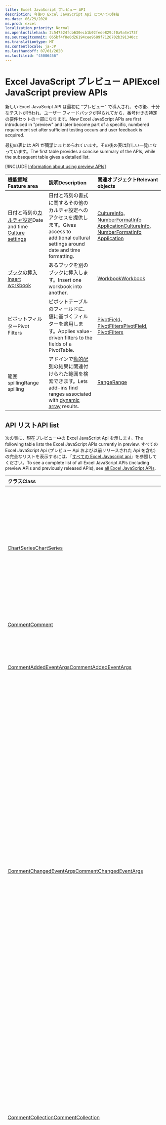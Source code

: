 ```yaml
---
title: Excel JavaScript プレビュー API
description: 今後の Excel JavaScript Api についての詳細
ms.date: 06/29/2020
ms.prod: excel
localization_priority: Normal
ms.openlocfilehash: 2c547524fcb630ecb1b02fede829cf0a9a4e173f
ms.sourcegitcommit: 065bf4f8e0d26194cee9689f7126702b391340cc
ms.translationtype: MT
ms.contentlocale: ja-JP
ms.lasthandoff: 07/01/2020
ms.locfileid: "45006466"
---
```

# <a name="excel-javascript-preview-apis"></a><span data-ttu-id="76c3f-103">Excel JavaScript プレビュー API</span><span class="sxs-lookup"><span data-stu-id="76c3f-103">Excel JavaScript preview APIs</span></span>

<span data-ttu-id="76c3f-104">新しい Excel JavaScript API は最初に "プレビュー" で導入され、その後、十分なテストが行われ、ユーザー フィードバックが得られてから、番号付きの特定の要件セットの一部になります。</span><span class="sxs-lookup"><span data-stu-id="76c3f-104">New Excel JavaScript APIs are first introduced in "preview" and later become part of a specific, numbered requirement set after sufficient testing occurs and user feedback is acquired.</span></span>

<span data-ttu-id="76c3f-105">最初の表には API が簡潔にまとめられています。その後の表は詳しい一覧になっています。</span><span class="sxs-lookup"><span data-stu-id="76c3f-105">The first table provides a concise summary of the APIs, while the subsequent table gives a detailed list.</span></span>

[!INCLUDE [Information about using preview APIs](../../includes/using-preview-apis-host.md)]

| <span data-ttu-id="76c3f-106">機能領域</span><span class="sxs-lookup"><span data-stu-id="76c3f-106">Feature area</span></span> | <span data-ttu-id="76c3f-107">説明</span><span class="sxs-lookup"><span data-stu-id="76c3f-107">Description</span></span> | <span data-ttu-id="76c3f-108">関連オブジェクト</span><span class="sxs-lookup"><span data-stu-id="76c3f-108">Relevant objects</span></span> |
|:--- |:--- |:--- |
| <span data-ttu-id="76c3f-109">日付と時刻の[カルチャ設定](../../excel/excel-add-ins-workbooks.md#access-application-culture-settings)</span><span class="sxs-lookup"><span data-stu-id="76c3f-109">Date and time [Culture settings](../../excel/excel-add-ins-workbooks.md#access-application-culture-settings)</span></span> | <span data-ttu-id="76c3f-110">日付と時刻の書式に関するその他のカルチャ設定へのアクセスを提供します。</span><span class="sxs-lookup"><span data-stu-id="76c3f-110">Gives access to additional cultural settings around date and time formatting.</span></span> | <span data-ttu-id="76c3f-111">[CultureInfo](/javascript/api/excel/excel.cultureinfo)、 [NumberFormatInfo](/javascript/api/excel/excel.numberformatinfo) [Application](/javascript/api/excel/excel.application)</span><span class="sxs-lookup"><span data-stu-id="76c3f-111">[CultureInfo](/javascript/api/excel/excel.cultureinfo), [NumberFormatInfo](/javascript/api/excel/excel.numberformatinfo) [Application](/javascript/api/excel/excel.application)</span></span> |
| [<span data-ttu-id="76c3f-112">ブックの挿入</span><span class="sxs-lookup"><span data-stu-id="76c3f-112">Insert workbook</span></span>](../../excel/excel-add-ins-workbooks.md#insert-a-copy-of-an-existing-workbook-into-the-current-one-preview) | <span data-ttu-id="76c3f-113">あるブックを別のブックに挿入します。</span><span class="sxs-lookup"><span data-stu-id="76c3f-113">Insert one workbook into another.</span></span>  | [<span data-ttu-id="76c3f-114">Workbook</span><span class="sxs-lookup"><span data-stu-id="76c3f-114">Workbook</span></span>](/javascript/api/excel/excel.worksheetcollection) |
| <span data-ttu-id="76c3f-115">ピボットフィルター</span><span class="sxs-lookup"><span data-stu-id="76c3f-115">Pivot Filters</span></span> | <span data-ttu-id="76c3f-116">ピボットテーブルのフィールドに、値に基づくフィルターを適用します。</span><span class="sxs-lookup"><span data-stu-id="76c3f-116">Applies value-driven filters to the fields of a PivotTable.</span></span> | <span data-ttu-id="76c3f-117">[PivotField](/javascript/api/excel/excel.pivotfield#applyfilter-filter-)、 [PivotFilters](/javascript/api/excel/excel.pivotFilters)</span><span class="sxs-lookup"><span data-stu-id="76c3f-117">[PivotField](/javascript/api/excel/excel.pivotfield#applyfilter-filter-), [PivotFilters](/javascript/api/excel/excel.pivotFilters)</span></span> |
|<span data-ttu-id="76c3f-118">範囲 spilling</span><span class="sxs-lookup"><span data-stu-id="76c3f-118">Range spilling</span></span> | <span data-ttu-id="76c3f-119">アドインで[動的配列](https://support.microsoft.com/office/205c6b06-03ba-4151-89a1-87a7eb36e531)の結果に関連付けられた範囲を検索できます。</span><span class="sxs-lookup"><span data-stu-id="76c3f-119">Lets add-ins find ranges associated with [dynamic array](https://support.microsoft.com/office/205c6b06-03ba-4151-89a1-87a7eb36e531) results.</span></span> | [<span data-ttu-id="76c3f-120">Range</span><span class="sxs-lookup"><span data-stu-id="76c3f-120">Range</span></span>](/javascript/api/excel/excel.range) |

## <a name="api-list"></a><span data-ttu-id="76c3f-121">API リスト</span><span class="sxs-lookup"><span data-stu-id="76c3f-121">API list</span></span>

<span data-ttu-id="76c3f-122">次の表に、現在プレビュー中の Excel JavaScript Api を示します。</span><span class="sxs-lookup"><span data-stu-id="76c3f-122">The following table lists the Excel JavaScript APIs currently in preview.</span></span> <span data-ttu-id="76c3f-123">すべての Excel JavaScript Api (プレビュー Api および以前リリースされた Api を含む) の完全なリストを表示するには、「[すべての Excel Javascript api](/javascript/api/excel?view=excel-js-preview)」を参照してください。</span><span class="sxs-lookup"><span data-stu-id="76c3f-123">To see a complete list of all Excel JavaScript APIs (including preview APIs and previously released APIs), see [all Excel JavaScript APIs](/javascript/api/excel?view=excel-js-preview).</span></span>

| <span data-ttu-id="76c3f-124">クラス</span><span class="sxs-lookup"><span data-stu-id="76c3f-124">Class</span></span> | <span data-ttu-id="76c3f-125">フィールド</span><span class="sxs-lookup"><span data-stu-id="76c3f-125">Fields</span></span> | <span data-ttu-id="76c3f-126">説明</span><span class="sxs-lookup"><span data-stu-id="76c3f-126">Description</span></span> |
|:---|:---|:---|
|[<span data-ttu-id="76c3f-127">ChartSeries</span><span class="sxs-lookup"><span data-stu-id="76c3f-127">ChartSeries</span></span>](/javascript/api/excel/excel.chartseries)|[<span data-ttu-id="76c3f-128">getDimensionValues (dimension: Excel. ChartSeriesDimension)</span><span class="sxs-lookup"><span data-stu-id="76c3f-128">getDimensionValues(dimension: Excel.ChartSeriesDimension)</span></span>](/javascript/api/excel/excel.chartseries#getdimensionvalues-dimension-)|<span data-ttu-id="76c3f-129">グラフの系列の1つの次元から値を取得します。</span><span class="sxs-lookup"><span data-stu-id="76c3f-129">Gets the values from a single dimension of the chart series.</span></span> <span data-ttu-id="76c3f-130">指定できるのは、指定された次元と、グラフ系列に対するデータのマッピング方法によって異なります。</span><span class="sxs-lookup"><span data-stu-id="76c3f-130">These could be either category values or data values, depending on the dimension specified and how the data is mapped for the chart series.</span></span>|
|[<span data-ttu-id="76c3f-131">Comment</span><span class="sxs-lookup"><span data-stu-id="76c3f-131">Comment</span></span>](/javascript/api/excel/excel.comment)|[<span data-ttu-id="76c3f-132">contentType</span><span class="sxs-lookup"><span data-stu-id="76c3f-132">contentType</span></span>](/javascript/api/excel/excel.comment#contenttype)|<span data-ttu-id="76c3f-133">コメントのコンテンツタイプを取得します。</span><span class="sxs-lookup"><span data-stu-id="76c3f-133">Gets the content type of the comment.</span></span>|
|[<span data-ttu-id="76c3f-134">CommentAddedEventArgs</span><span class="sxs-lookup"><span data-stu-id="76c3f-134">CommentAddedEventArgs</span></span>](/javascript/api/excel/excel.commentaddedeventargs)|[<span data-ttu-id="76c3f-135">コメントの詳細</span><span class="sxs-lookup"><span data-stu-id="76c3f-135">commentDetails</span></span>](/javascript/api/excel/excel.commentaddedeventargs#commentdetails)|<span data-ttu-id="76c3f-136">`CommentDetail`関連付けられている返信のコメント id と id を含む配列を取得します。</span><span class="sxs-lookup"><span data-stu-id="76c3f-136">Gets the `CommentDetail` array that contains the comment ID and IDs of its related replies.</span></span>|
||[<span data-ttu-id="76c3f-137">source</span><span class="sxs-lookup"><span data-stu-id="76c3f-137">source</span></span>](/javascript/api/excel/excel.commentaddedeventargs#source)|<span data-ttu-id="76c3f-138">イベントのソースを指定します。</span><span class="sxs-lookup"><span data-stu-id="76c3f-138">Specifies the source of the event.</span></span> <span data-ttu-id="76c3f-139">詳細は「`Excel.EventSource`」をご覧ください。</span><span class="sxs-lookup"><span data-stu-id="76c3f-139">See `Excel.EventSource` for details.</span></span>|
||[<span data-ttu-id="76c3f-140">type</span><span class="sxs-lookup"><span data-stu-id="76c3f-140">type</span></span>](/javascript/api/excel/excel.commentaddedeventargs#type)|<span data-ttu-id="76c3f-141">イベントの種類を取得します。</span><span class="sxs-lookup"><span data-stu-id="76c3f-141">Gets the type of the event.</span></span> <span data-ttu-id="76c3f-142">詳細は「`Excel.EventType`」をご覧ください。</span><span class="sxs-lookup"><span data-stu-id="76c3f-142">See `Excel.EventType` for details.</span></span>|
||[<span data-ttu-id="76c3f-143">worksheetId</span><span class="sxs-lookup"><span data-stu-id="76c3f-143">worksheetId</span></span>](/javascript/api/excel/excel.commentaddedeventargs#worksheetid)|<span data-ttu-id="76c3f-144">イベントが発生したワークシートの ID を取得します。</span><span class="sxs-lookup"><span data-stu-id="76c3f-144">Gets the ID of the worksheet in which the event happened.</span></span>|
|[<span data-ttu-id="76c3f-145">CommentChangedEventArgs</span><span class="sxs-lookup"><span data-stu-id="76c3f-145">CommentChangedEventArgs</span></span>](/javascript/api/excel/excel.commentchangedeventargs)|[<span data-ttu-id="76c3f-146">changeType</span><span class="sxs-lookup"><span data-stu-id="76c3f-146">changeType</span></span>](/javascript/api/excel/excel.commentchangedeventargs#changetype)|<span data-ttu-id="76c3f-147">変更されたイベントの発生方法を表す変更の種類を取得します。</span><span class="sxs-lookup"><span data-stu-id="76c3f-147">Gets the change type that represents how the changed event is triggered.</span></span>|
||[<span data-ttu-id="76c3f-148">コメントの詳細</span><span class="sxs-lookup"><span data-stu-id="76c3f-148">commentDetails</span></span>](/javascript/api/excel/excel.commentchangedeventargs#commentdetails)|<span data-ttu-id="76c3f-149">`CommentDetail`関連する返信のコメント id と id を含む配列を取得します。</span><span class="sxs-lookup"><span data-stu-id="76c3f-149">Gets the `CommentDetail` array which contains the comment ID and IDs of its related replies.</span></span>|
||[<span data-ttu-id="76c3f-150">source</span><span class="sxs-lookup"><span data-stu-id="76c3f-150">source</span></span>](/javascript/api/excel/excel.commentchangedeventargs#source)|<span data-ttu-id="76c3f-151">イベントのソースを指定します。</span><span class="sxs-lookup"><span data-stu-id="76c3f-151">Specifies the source of the event.</span></span> <span data-ttu-id="76c3f-152">詳細は「`Excel.EventSource`」をご覧ください。</span><span class="sxs-lookup"><span data-stu-id="76c3f-152">See `Excel.EventSource` for details.</span></span>|
||[<span data-ttu-id="76c3f-153">type</span><span class="sxs-lookup"><span data-stu-id="76c3f-153">type</span></span>](/javascript/api/excel/excel.commentchangedeventargs#type)|<span data-ttu-id="76c3f-154">イベントの種類を取得します。</span><span class="sxs-lookup"><span data-stu-id="76c3f-154">Gets the type of the event.</span></span> <span data-ttu-id="76c3f-155">詳細は「`Excel.EventType`」をご覧ください。</span><span class="sxs-lookup"><span data-stu-id="76c3f-155">See `Excel.EventType` for details.</span></span>|
||[<span data-ttu-id="76c3f-156">worksheetId</span><span class="sxs-lookup"><span data-stu-id="76c3f-156">worksheetId</span></span>](/javascript/api/excel/excel.commentchangedeventargs#worksheetid)|<span data-ttu-id="76c3f-157">イベントが発生したワークシートの ID を取得します。</span><span class="sxs-lookup"><span data-stu-id="76c3f-157">Gets the ID of the worksheet in which the event happened.</span></span>|
|[<span data-ttu-id="76c3f-158">CommentCollection</span><span class="sxs-lookup"><span data-stu-id="76c3f-158">CommentCollection</span></span>](/javascript/api/excel/excel.commentcollection)|[<span data-ttu-id="76c3f-159">onAdded</span><span class="sxs-lookup"><span data-stu-id="76c3f-159">onAdded</span></span>](/javascript/api/excel/excel.commentcollection#onadded)|<span data-ttu-id="76c3f-160">コメントが追加されるときに発生します。</span><span class="sxs-lookup"><span data-stu-id="76c3f-160">Occurs when the comments are added.</span></span>|
||[<span data-ttu-id="76c3f-161">onChanged</span><span class="sxs-lookup"><span data-stu-id="76c3f-161">onChanged</span></span>](/javascript/api/excel/excel.commentcollection#onchanged)|<span data-ttu-id="76c3f-162">返信が削除されたときを含め、コメントのコレクション内のコメントまたは返信が変更されたときに発生します。</span><span class="sxs-lookup"><span data-stu-id="76c3f-162">Occurs when comments or replies in a comment collection are changed, including when replies are deleted.</span></span>|
||[<span data-ttu-id="76c3f-163">onDeleted</span><span class="sxs-lookup"><span data-stu-id="76c3f-163">onDeleted</span></span>](/javascript/api/excel/excel.commentcollection#ondeleted)|<span data-ttu-id="76c3f-164">コメントのコレクションでコメントが削除されると発生します。</span><span class="sxs-lookup"><span data-stu-id="76c3f-164">Occurs when comments are deleted in the comment collection.</span></span>|
|[<span data-ttu-id="76c3f-165">CommentDeletedEventArgs</span><span class="sxs-lookup"><span data-stu-id="76c3f-165">CommentDeletedEventArgs</span></span>](/javascript/api/excel/excel.commentdeletedeventargs)|[<span data-ttu-id="76c3f-166">コメントの詳細</span><span class="sxs-lookup"><span data-stu-id="76c3f-166">commentDetails</span></span>](/javascript/api/excel/excel.commentdeletedeventargs#commentdetails)|<span data-ttu-id="76c3f-167">`CommentDetail`関連付けられている返信のコメント id と id を含む配列を取得します。</span><span class="sxs-lookup"><span data-stu-id="76c3f-167">Gets the `CommentDetail` array that contains the comment ID and IDs of its related replies.</span></span>|
||[<span data-ttu-id="76c3f-168">source</span><span class="sxs-lookup"><span data-stu-id="76c3f-168">source</span></span>](/javascript/api/excel/excel.commentdeletedeventargs#source)|<span data-ttu-id="76c3f-169">イベントのソースを指定します。</span><span class="sxs-lookup"><span data-stu-id="76c3f-169">Specifies the source of the event.</span></span> <span data-ttu-id="76c3f-170">詳細は「`Excel.EventSource`」をご覧ください。</span><span class="sxs-lookup"><span data-stu-id="76c3f-170">See `Excel.EventSource` for details.</span></span>|
||[<span data-ttu-id="76c3f-171">type</span><span class="sxs-lookup"><span data-stu-id="76c3f-171">type</span></span>](/javascript/api/excel/excel.commentdeletedeventargs#type)|<span data-ttu-id="76c3f-172">イベントの種類を取得します。</span><span class="sxs-lookup"><span data-stu-id="76c3f-172">Gets the type of the event.</span></span> <span data-ttu-id="76c3f-173">詳細は「`Excel.EventType`」をご覧ください。</span><span class="sxs-lookup"><span data-stu-id="76c3f-173">See `Excel.EventType` for details.</span></span>|
||[<span data-ttu-id="76c3f-174">worksheetId</span><span class="sxs-lookup"><span data-stu-id="76c3f-174">worksheetId</span></span>](/javascript/api/excel/excel.commentdeletedeventargs#worksheetid)|<span data-ttu-id="76c3f-175">イベントが発生したワークシートの ID を取得します。</span><span class="sxs-lookup"><span data-stu-id="76c3f-175">Gets the ID of the worksheet in which the event happened.</span></span>|
|[<span data-ttu-id="76c3f-176">コメントの詳細</span><span class="sxs-lookup"><span data-stu-id="76c3f-176">CommentDetail</span></span>](/javascript/api/excel/excel.commentdetail)|[<span data-ttu-id="76c3f-177">commentId</span><span class="sxs-lookup"><span data-stu-id="76c3f-177">commentId</span></span>](/javascript/api/excel/excel.commentdetail#commentid)|<span data-ttu-id="76c3f-178">コメントの ID を表します。</span><span class="sxs-lookup"><span data-stu-id="76c3f-178">Represents the ID of comment.</span></span>|
||[<span data-ttu-id="76c3f-179">replyIds</span><span class="sxs-lookup"><span data-stu-id="76c3f-179">replyIds</span></span>](/javascript/api/excel/excel.commentdetail#replyids)|<span data-ttu-id="76c3f-180">コメントに関連付けられている返信の Id を表します。</span><span class="sxs-lookup"><span data-stu-id="76c3f-180">Represents the IDs of the related replies belong to comment.</span></span>|
|[<span data-ttu-id="76c3f-181">CommentReply</span><span class="sxs-lookup"><span data-stu-id="76c3f-181">CommentReply</span></span>](/javascript/api/excel/excel.commentreply)|[<span data-ttu-id="76c3f-182">contentType</span><span class="sxs-lookup"><span data-stu-id="76c3f-182">contentType</span></span>](/javascript/api/excel/excel.commentreply#contenttype)|<span data-ttu-id="76c3f-183">返信のコンテンツの種類。</span><span class="sxs-lookup"><span data-stu-id="76c3f-183">The content type of the reply.</span></span>|
|[<span data-ttu-id="76c3f-184">CultureInfo</span><span class="sxs-lookup"><span data-stu-id="76c3f-184">CultureInfo</span></span>](/javascript/api/excel/excel.cultureinfo)|[<span data-ttu-id="76c3f-185">datetimeFormat</span><span class="sxs-lookup"><span data-stu-id="76c3f-185">datetimeFormat</span></span>](/javascript/api/excel/excel.cultureinfo#datetimeformat)|<span data-ttu-id="76c3f-186">日付と時刻を表示するためのカルチャに適した形式を定義します。</span><span class="sxs-lookup"><span data-stu-id="76c3f-186">Defines the culturally appropriate format of displaying date and time.</span></span> <span data-ttu-id="76c3f-187">これは、現在のシステムのカルチャ設定に基づいています。</span><span class="sxs-lookup"><span data-stu-id="76c3f-187">This is based on current system culture settings.</span></span>|
|[<span data-ttu-id="76c3f-188">DatetimeFormatInfo</span><span class="sxs-lookup"><span data-stu-id="76c3f-188">DatetimeFormatInfo</span></span>](/javascript/api/excel/excel.datetimeformatinfo)|[<span data-ttu-id="76c3f-189">dateSeparator</span><span class="sxs-lookup"><span data-stu-id="76c3f-189">dateSeparator</span></span>](/javascript/api/excel/excel.datetimeformatinfo#dateseparator)|<span data-ttu-id="76c3f-190">日付の区切り文字として使用される文字列を取得します。</span><span class="sxs-lookup"><span data-stu-id="76c3f-190">Gets the string used as the date separator.</span></span> <span data-ttu-id="76c3f-191">これは、現在のシステム設定に基づいています。</span><span class="sxs-lookup"><span data-stu-id="76c3f-191">This is based on current system settings.</span></span>|
||[<span data-ttu-id="76c3f-192">longDatePattern</span><span class="sxs-lookup"><span data-stu-id="76c3f-192">longDatePattern</span></span>](/javascript/api/excel/excel.datetimeformatinfo#longdatepattern)|<span data-ttu-id="76c3f-193">長い日付の値の書式指定文字列を取得します。</span><span class="sxs-lookup"><span data-stu-id="76c3f-193">Gets the format string for a long date value.</span></span> <span data-ttu-id="76c3f-194">これは、現在のシステム設定に基づいています。</span><span class="sxs-lookup"><span data-stu-id="76c3f-194">This is based on current system settings.</span></span>|
||[<span data-ttu-id="76c3f-195">longTimePattern</span><span class="sxs-lookup"><span data-stu-id="76c3f-195">longTimePattern</span></span>](/javascript/api/excel/excel.datetimeformatinfo#longtimepattern)|<span data-ttu-id="76c3f-196">長い時間の値の書式指定文字列を取得します。</span><span class="sxs-lookup"><span data-stu-id="76c3f-196">Gets the format string for a long time value.</span></span> <span data-ttu-id="76c3f-197">これは、現在のシステム設定に基づいています。</span><span class="sxs-lookup"><span data-stu-id="76c3f-197">This is based on current system settings.</span></span>|
||[<span data-ttu-id="76c3f-198">短い日付パターン</span><span class="sxs-lookup"><span data-stu-id="76c3f-198">shortDatePattern</span></span>](/javascript/api/excel/excel.datetimeformatinfo#shortdatepattern)|<span data-ttu-id="76c3f-199">短い日付の値の書式文字列を取得します。</span><span class="sxs-lookup"><span data-stu-id="76c3f-199">Gets the format string for a short date value.</span></span> <span data-ttu-id="76c3f-200">これは、現在のシステム設定に基づいています。</span><span class="sxs-lookup"><span data-stu-id="76c3f-200">This is based on current system settings.</span></span>|
||[<span data-ttu-id="76c3f-201">timeSeparator</span><span class="sxs-lookup"><span data-stu-id="76c3f-201">timeSeparator</span></span>](/javascript/api/excel/excel.datetimeformatinfo#timeseparator)|<span data-ttu-id="76c3f-202">時刻の区切り記号として使用される文字列を取得します。</span><span class="sxs-lookup"><span data-stu-id="76c3f-202">Gets the string used as the time separator.</span></span> <span data-ttu-id="76c3f-203">これは、現在のシステム設定に基づいています。</span><span class="sxs-lookup"><span data-stu-id="76c3f-203">This is based on current system settings.</span></span>|
|[<span data-ttu-id="76c3f-204">NamedSheetView</span><span class="sxs-lookup"><span data-stu-id="76c3f-204">NamedSheetView</span></span>](/javascript/api/excel/excel.namedsheetview)|[<span data-ttu-id="76c3f-205">activate()</span><span class="sxs-lookup"><span data-stu-id="76c3f-205">activate()</span></span>](/javascript/api/excel/excel.namedsheetview#activate--)|<span data-ttu-id="76c3f-206">このシートビューをアクティブにします。</span><span class="sxs-lookup"><span data-stu-id="76c3f-206">Activates this sheet view.</span></span> <span data-ttu-id="76c3f-207">これは、Excel UI の [切り替え先] を使用するのと同じです。</span><span class="sxs-lookup"><span data-stu-id="76c3f-207">This is equivalent to using "Switch To" in the Excel UI.</span></span>|
||[<span data-ttu-id="76c3f-208">delete()</span><span class="sxs-lookup"><span data-stu-id="76c3f-208">delete()</span></span>](/javascript/api/excel/excel.namedsheetview#delete--)|<span data-ttu-id="76c3f-209">ワークシートからシートビューを削除します。</span><span class="sxs-lookup"><span data-stu-id="76c3f-209">Removes the sheet view from the worksheet.</span></span>|
||[<span data-ttu-id="76c3f-210">重複 (名前?: string)</span><span class="sxs-lookup"><span data-stu-id="76c3f-210">duplicate(name?: string)</span></span>](/javascript/api/excel/excel.namedsheetview#duplicate-name-)|<span data-ttu-id="76c3f-211">このシートビューのコピーを作成します。</span><span class="sxs-lookup"><span data-stu-id="76c3f-211">Creates a copy of this sheet view.</span></span>|
||[<span data-ttu-id="76c3f-212">name</span><span class="sxs-lookup"><span data-stu-id="76c3f-212">name</span></span>](/javascript/api/excel/excel.namedsheetview#name)|<span data-ttu-id="76c3f-213">シートビューの名前を取得または設定します。</span><span class="sxs-lookup"><span data-stu-id="76c3f-213">Gets or sets the name of the sheet view.</span></span>|
|[<span data-ttu-id="76c3f-214">NamedSheetViewCollection</span><span class="sxs-lookup"><span data-stu-id="76c3f-214">NamedSheetViewCollection</span></span>](/javascript/api/excel/excel.namedsheetviewcollection)|[<span data-ttu-id="76c3f-215">add(name: string)</span><span class="sxs-lookup"><span data-stu-id="76c3f-215">add(name: string)</span></span>](/javascript/api/excel/excel.namedsheetviewcollection#add-name-)|<span data-ttu-id="76c3f-216">指定した名前の新しいシートビューを作成します。</span><span class="sxs-lookup"><span data-stu-id="76c3f-216">Creates a new sheet view with the given name.</span></span>|
||[<span data-ttu-id="76c3f-217">enterTemporary ()</span><span class="sxs-lookup"><span data-stu-id="76c3f-217">enterTemporary()</span></span>](/javascript/api/excel/excel.namedsheetviewcollection#entertemporary--)|<span data-ttu-id="76c3f-218">新しい一時シートビューを作成してアクティブにします。</span><span class="sxs-lookup"><span data-stu-id="76c3f-218">Creates and activates a new temporary sheet view.</span></span>|
||[<span data-ttu-id="76c3f-219">exit ()</span><span class="sxs-lookup"><span data-stu-id="76c3f-219">exit()</span></span>](/javascript/api/excel/excel.namedsheetviewcollection#exit--)|<span data-ttu-id="76c3f-220">現在アクティブなシートビューを終了します。</span><span class="sxs-lookup"><span data-stu-id="76c3f-220">Exits the currently active sheet view.</span></span>|
||[<span data-ttu-id="76c3f-221">getActive ()</span><span class="sxs-lookup"><span data-stu-id="76c3f-221">getActive()</span></span>](/javascript/api/excel/excel.namedsheetviewcollection#getactive--)|<span data-ttu-id="76c3f-222">ワークシートの現在アクティブなシートビューを取得します。</span><span class="sxs-lookup"><span data-stu-id="76c3f-222">Gets the worksheet's currently active sheet view.</span></span>|
||[<span data-ttu-id="76c3f-223">getCount()</span><span class="sxs-lookup"><span data-stu-id="76c3f-223">getCount()</span></span>](/javascript/api/excel/excel.namedsheetviewcollection#getcount--)|<span data-ttu-id="76c3f-224">このワークシートのシートビューの数を取得します。</span><span class="sxs-lookup"><span data-stu-id="76c3f-224">Gets the number of sheet views in this worksheet.</span></span>|
||[<span data-ttu-id="76c3f-225">getItem(key: string)</span><span class="sxs-lookup"><span data-stu-id="76c3f-225">getItem(key: string)</span></span>](/javascript/api/excel/excel.namedsheetviewcollection#getitem-key-)|<span data-ttu-id="76c3f-226">名前を使用してシートビューを取得します。</span><span class="sxs-lookup"><span data-stu-id="76c3f-226">Gets a sheet view using its name.</span></span>|
||[<span data-ttu-id="76c3f-227">getItemAt(index: number)</span><span class="sxs-lookup"><span data-stu-id="76c3f-227">getItemAt(index: number)</span></span>](/javascript/api/excel/excel.namedsheetviewcollection#getitemat-index-)|<span data-ttu-id="76c3f-228">コレクション内のインデックスによってシートビューを取得します。</span><span class="sxs-lookup"><span data-stu-id="76c3f-228">Gets a sheet view by its index in the collection.</span></span>|
||[<span data-ttu-id="76c3f-229">items</span><span class="sxs-lookup"><span data-stu-id="76c3f-229">items</span></span>](/javascript/api/excel/excel.namedsheetviewcollection#items)|<span data-ttu-id="76c3f-230">このコレクション内に読み込まれた子アイテムを取得します。</span><span class="sxs-lookup"><span data-stu-id="76c3f-230">Gets the loaded child items in this collection.</span></span>|
|[<span data-ttu-id="76c3f-231">PivotDateFilter</span><span class="sxs-lookup"><span data-stu-id="76c3f-231">PivotDateFilter</span></span>](/javascript/api/excel/excel.pivotdatefilter)|[<span data-ttu-id="76c3f-232">comparator</span><span class="sxs-lookup"><span data-stu-id="76c3f-232">comparator</span></span>](/javascript/api/excel/excel.pivotdatefilter#comparator)|<span data-ttu-id="76c3f-233">比較演算子は、他の値を比較する静的な値です。</span><span class="sxs-lookup"><span data-stu-id="76c3f-233">The comparator is the static value to which other values are compared.</span></span> <span data-ttu-id="76c3f-234">比較の種類は、条件によって定義されます。</span><span class="sxs-lookup"><span data-stu-id="76c3f-234">The type of comparison is defined by the condition.</span></span>|
||[<span data-ttu-id="76c3f-235">condition</span><span class="sxs-lookup"><span data-stu-id="76c3f-235">condition</span></span>](/javascript/api/excel/excel.pivotdatefilter#condition)|<span data-ttu-id="76c3f-236">必要なフィルター条件を定義するフィルターの条件を指定します。</span><span class="sxs-lookup"><span data-stu-id="76c3f-236">Specifies the condition for the filter, which defines the necessary filtering criteria.</span></span>|
||[<span data-ttu-id="76c3f-237">排他</span><span class="sxs-lookup"><span data-stu-id="76c3f-237">exclusive</span></span>](/javascript/api/excel/excel.pivotdatefilter#exclusive)|<span data-ttu-id="76c3f-238">True の場合、フィルターは条件に一致するアイテムを*除外*します。</span><span class="sxs-lookup"><span data-stu-id="76c3f-238">If true, filter *excludes* items that meet criteria.</span></span> <span data-ttu-id="76c3f-239">既定では false (条件に一致するアイテムを含むフィルター)。</span><span class="sxs-lookup"><span data-stu-id="76c3f-239">The default is false (filter to include items that meet criteria).</span></span>|
||[<span data-ttu-id="76c3f-240">lowerBound</span><span class="sxs-lookup"><span data-stu-id="76c3f-240">lowerBound</span></span>](/javascript/api/excel/excel.pivotdatefilter#lowerbound)|<span data-ttu-id="76c3f-241">フィルター条件の範囲の下限を指定し `Between` ます。</span><span class="sxs-lookup"><span data-stu-id="76c3f-241">The lower-bound of the range for the `Between` filter condition.</span></span>|
||[<span data-ttu-id="76c3f-242">upperBound</span><span class="sxs-lookup"><span data-stu-id="76c3f-242">upperBound</span></span>](/javascript/api/excel/excel.pivotdatefilter#upperbound)|<span data-ttu-id="76c3f-243">フィルター条件の範囲の上限を指定し `Between` ます。</span><span class="sxs-lookup"><span data-stu-id="76c3f-243">The upper-bound of the range for the `Between` filter condition.</span></span>|
||[<span data-ttu-id="76c3f-244">wholeDays</span><span class="sxs-lookup"><span data-stu-id="76c3f-244">wholeDays</span></span>](/javascript/api/excel/excel.pivotdatefilter#wholedays)|<span data-ttu-id="76c3f-245">`Equals`、、 `Before` `After` 、および `Between` フィルター条件の場合、比較を日単位で行う必要があるかどうかを示します。</span><span class="sxs-lookup"><span data-stu-id="76c3f-245">For `Equals`, `Before`, `After`, and `Between` filter conditions, indicates if comparisons should be made as whole days.</span></span>|
|[<span data-ttu-id="76c3f-246">PivotField</span><span class="sxs-lookup"><span data-stu-id="76c3f-246">PivotField</span></span>](/javascript/api/excel/excel.pivotfield)|[<span data-ttu-id="76c3f-247">applyFilter (filter: PivotFilters)</span><span class="sxs-lookup"><span data-stu-id="76c3f-247">applyFilter(filter: Excel.PivotFilters)</span></span>](/javascript/api/excel/excel.pivotfield#applyfilter-filter-)|<span data-ttu-id="76c3f-248">1つまたは複数のフィールドの現在の PivotFilters を設定し、フィールドに適用します。</span><span class="sxs-lookup"><span data-stu-id="76c3f-248">Sets one or more of the field's current PivotFilters and applies them to the field.</span></span>|
||[<span data-ttu-id="76c3f-249">clearAllFilters ()</span><span class="sxs-lookup"><span data-stu-id="76c3f-249">clearAllFilters()</span></span>](/javascript/api/excel/excel.pivotfield#clearallfilters--)|<span data-ttu-id="76c3f-250">すべてのフィールドフィルターのすべての条件をクリアします。</span><span class="sxs-lookup"><span data-stu-id="76c3f-250">Clears all criteria from all of the field's filters.</span></span> <span data-ttu-id="76c3f-251">これにより、そのフィールドのアクティブなフィルター処理がすべて削除されます。</span><span class="sxs-lookup"><span data-stu-id="76c3f-251">This removes any active filtering on the field.</span></span>|
||[<span data-ttu-id="76c3f-252">clearFilter (filterType: PivotFilterType)</span><span class="sxs-lookup"><span data-stu-id="76c3f-252">clearFilter(filterType: Excel.PivotFilterType)</span></span>](/javascript/api/excel/excel.pivotfield#clearfilter-filtertype-)|<span data-ttu-id="76c3f-253">指定した種類のフィールドのフィルターから、すべての既存の条件を削除します (現在適用されている場合)。</span><span class="sxs-lookup"><span data-stu-id="76c3f-253">Clears all existing criteria from the field's filter of the given type (if one is currently applied).</span></span>|
||[<span data-ttu-id="76c3f-254">getFilters ()</span><span class="sxs-lookup"><span data-stu-id="76c3f-254">getFilters()</span></span>](/javascript/api/excel/excel.pivotfield#getfilters--)|<span data-ttu-id="76c3f-255">フィールドに現在適用されているすべてのフィルターを取得します。</span><span class="sxs-lookup"><span data-stu-id="76c3f-255">Gets all filters currently applied on the field.</span></span>|
||[<span data-ttu-id="76c3f-256">isFiltered (filterType?: PivotFilterType)</span><span class="sxs-lookup"><span data-stu-id="76c3f-256">isFiltered(filterType?: Excel.PivotFilterType)</span></span>](/javascript/api/excel/excel.pivotfield#isfiltered-filtertype-)|<span data-ttu-id="76c3f-257">フィールドに適用されているフィルターがあるかどうかを確認します。</span><span class="sxs-lookup"><span data-stu-id="76c3f-257">Checks if there are any applied filters on the field.</span></span>|
|[<span data-ttu-id="76c3f-258">PivotFilters</span><span class="sxs-lookup"><span data-stu-id="76c3f-258">PivotFilters</span></span>](/javascript/api/excel/excel.pivotfilters)|[<span data-ttu-id="76c3f-259">dateFilter</span><span class="sxs-lookup"><span data-stu-id="76c3f-259">dateFilter</span></span>](/javascript/api/excel/excel.pivotfilters#datefilter)|<span data-ttu-id="76c3f-260">ピボットフィールドの現在適用されている日付フィルター。</span><span class="sxs-lookup"><span data-stu-id="76c3f-260">The PivotField's currently applied date filter.</span></span> <span data-ttu-id="76c3f-261">何も適用されていない場合は、Null を返します。</span><span class="sxs-lookup"><span data-stu-id="76c3f-261">Null if none is applied.</span></span>|
||[<span data-ttu-id="76c3f-262">labelFilter</span><span class="sxs-lookup"><span data-stu-id="76c3f-262">labelFilter</span></span>](/javascript/api/excel/excel.pivotfilters#labelfilter)|<span data-ttu-id="76c3f-263">ピボットフィールドの現在適用されているラベルフィルター。</span><span class="sxs-lookup"><span data-stu-id="76c3f-263">The PivotField's currently applied label filter.</span></span> <span data-ttu-id="76c3f-264">何も適用されていない場合は、Null を返します。</span><span class="sxs-lookup"><span data-stu-id="76c3f-264">Null if none is applied.</span></span>|
||[<span data-ttu-id="76c3f-265">manualFilter</span><span class="sxs-lookup"><span data-stu-id="76c3f-265">manualFilter</span></span>](/javascript/api/excel/excel.pivotfilters#manualfilter)|<span data-ttu-id="76c3f-266">ピボットフィールドの現在適用されている手動フィルター。</span><span class="sxs-lookup"><span data-stu-id="76c3f-266">The PivotField's currently applied manual filter.</span></span> <span data-ttu-id="76c3f-267">何も適用されていない場合は、Null を返します。</span><span class="sxs-lookup"><span data-stu-id="76c3f-267">Null if none is applied.</span></span>|
||[<span data-ttu-id="76c3f-268">valueFilter</span><span class="sxs-lookup"><span data-stu-id="76c3f-268">valueFilter</span></span>](/javascript/api/excel/excel.pivotfilters#valuefilter)|<span data-ttu-id="76c3f-269">ピボットフィールドの現在適用されている値フィルター。</span><span class="sxs-lookup"><span data-stu-id="76c3f-269">The PivotField's currently applied value filter.</span></span> <span data-ttu-id="76c3f-270">何も適用されていない場合は、Null を返します。</span><span class="sxs-lookup"><span data-stu-id="76c3f-270">Null if none is applied.</span></span>|
|[<span data-ttu-id="76c3f-271">PivotLabelFilter</span><span class="sxs-lookup"><span data-stu-id="76c3f-271">PivotLabelFilter</span></span>](/javascript/api/excel/excel.pivotlabelfilter)|[<span data-ttu-id="76c3f-272">comparator</span><span class="sxs-lookup"><span data-stu-id="76c3f-272">comparator</span></span>](/javascript/api/excel/excel.pivotlabelfilter#comparator)|<span data-ttu-id="76c3f-273">比較演算子は、他の値を比較する静的な値です。</span><span class="sxs-lookup"><span data-stu-id="76c3f-273">The comparator is the static value to which other values are compared.</span></span> <span data-ttu-id="76c3f-274">比較の種類は、条件によって定義されます。</span><span class="sxs-lookup"><span data-stu-id="76c3f-274">The type of comparison is defined by the condition.</span></span>|
||[<span data-ttu-id="76c3f-275">condition</span><span class="sxs-lookup"><span data-stu-id="76c3f-275">condition</span></span>](/javascript/api/excel/excel.pivotlabelfilter#condition)|<span data-ttu-id="76c3f-276">必要なフィルター条件を定義するフィルターの条件を指定します。</span><span class="sxs-lookup"><span data-stu-id="76c3f-276">Specifies the condition for the filter, which defines the necessary filtering criteria.</span></span>|
||[<span data-ttu-id="76c3f-277">排他</span><span class="sxs-lookup"><span data-stu-id="76c3f-277">exclusive</span></span>](/javascript/api/excel/excel.pivotlabelfilter#exclusive)|<span data-ttu-id="76c3f-278">True の場合、フィルターは条件に一致するアイテムを*除外*します。</span><span class="sxs-lookup"><span data-stu-id="76c3f-278">If true, filter *excludes* items that meet criteria.</span></span> <span data-ttu-id="76c3f-279">既定では false (条件に一致するアイテムを含むフィルター)。</span><span class="sxs-lookup"><span data-stu-id="76c3f-279">The default is false (filter to include items that meet criteria).</span></span>|
||[<span data-ttu-id="76c3f-280">lowerBound</span><span class="sxs-lookup"><span data-stu-id="76c3f-280">lowerBound</span></span>](/javascript/api/excel/excel.pivotlabelfilter#lowerbound)|<span data-ttu-id="76c3f-281">フィルター条件間の範囲の下限。</span><span class="sxs-lookup"><span data-stu-id="76c3f-281">The lower-bound of the range for the Between filter condition.</span></span>|
||[<span data-ttu-id="76c3f-282">substring</span><span class="sxs-lookup"><span data-stu-id="76c3f-282">substring</span></span>](/javascript/api/excel/excel.pivotlabelfilter#substring)|<span data-ttu-id="76c3f-283">`BeginsWith`、、 `EndsWith` およびフィルター条件で使用される部分文字列 `Contains` 。</span><span class="sxs-lookup"><span data-stu-id="76c3f-283">The substring used for `BeginsWith`, `EndsWith`, and `Contains` filter conditions.</span></span>|
||[<span data-ttu-id="76c3f-284">upperBound</span><span class="sxs-lookup"><span data-stu-id="76c3f-284">upperBound</span></span>](/javascript/api/excel/excel.pivotlabelfilter#upperbound)|<span data-ttu-id="76c3f-285">フィルター条件の間の範囲の上限を指定します。</span><span class="sxs-lookup"><span data-stu-id="76c3f-285">The upper-bound of the range for the Between filter condition.</span></span>|
|[<span data-ttu-id="76c3f-286">PivotLayout</span><span class="sxs-lookup"><span data-stu-id="76c3f-286">PivotLayout</span></span>](/javascript/api/excel/excel.pivotlayout)|[<span data-ttu-id="76c3f-287">getCell(dataHierarchy: DataPivotHierarchy \| string, rowItems: Array<PivotItem \| string>, columnItems: Array<PivotItem \| string>)</span><span class="sxs-lookup"><span data-stu-id="76c3f-287">getCell(dataHierarchy: DataPivotHierarchy \| string, rowItems: Array<PivotItem \| string>, columnItems: Array<PivotItem \| string>)</span></span>](/javascript/api/excel/excel.pivotlayout#getcell-datahierarchy--rowitems--columnitems-)|<span data-ttu-id="76c3f-288">データ階層と、それぞれの階層の行および列の項目に基づいて、ピボットテーブル内の一意のセルを取得します。 </span><span class="sxs-lookup"><span data-stu-id="76c3f-288">Gets a unique cell in the PivotTable based on a data hierarchy and the row and column items of their respective hierarchies.</span></span> <span data-ttu-id="76c3f-289">返されるセルは、指定した階層のデータが含まれる、指定された行と列の交差部分です。 </span><span class="sxs-lookup"><span data-stu-id="76c3f-289">The returned cell is the intersection of the given row and column that contains the data from the given hierarchy.</span></span> <span data-ttu-id="76c3f-290">このメソッドは、特定のセルでの getPivotItems および getDataHierarchy の呼び出しを逆にしたものです。</span><span class="sxs-lookup"><span data-stu-id="76c3f-290">This method is the inverse of calling getPivotItems and getDataHierarchy on a particular cell.</span></span>|
||[<span data-ttu-id="76c3f-291">pivotStyle</span><span class="sxs-lookup"><span data-stu-id="76c3f-291">pivotStyle</span></span>](/javascript/api/excel/excel.pivotlayout#pivotstyle)|<span data-ttu-id="76c3f-292">ピボットテーブルに適用されるスタイルです。</span><span class="sxs-lookup"><span data-stu-id="76c3f-292">The style applied to the PivotTable.</span></span>|
||[<span data-ttu-id="76c3f-293">setStyle (style: string \| PivotTableStyle \| BuiltInPivotTableStyle)</span><span class="sxs-lookup"><span data-stu-id="76c3f-293">setStyle(style: string \| PivotTableStyle \| BuiltInPivotTableStyle)</span></span>](/javascript/api/excel/excel.pivotlayout#setstyle-style-)|<span data-ttu-id="76c3f-294">ピボットテーブルに適用されるスタイルを設定します。</span><span class="sxs-lookup"><span data-stu-id="76c3f-294">Sets the style applied to the PivotTable.</span></span>|
|[<span data-ttu-id="76c3f-295">PivotManualFilter</span><span class="sxs-lookup"><span data-stu-id="76c3f-295">PivotManualFilter</span></span>](/javascript/api/excel/excel.pivotmanualfilter)|[<span data-ttu-id="76c3f-296">selectedItems</span><span class="sxs-lookup"><span data-stu-id="76c3f-296">selectedItems</span></span>](/javascript/api/excel/excel.pivotmanualfilter#selecteditems)|<span data-ttu-id="76c3f-297">手動でフィルター処理するために選択されたアイテムのリスト。</span><span class="sxs-lookup"><span data-stu-id="76c3f-297">A list of selected items to manually filter.</span></span> <span data-ttu-id="76c3f-298">これらは、選択されたフィールドの既存のアイテムおよび有効なアイテムである必要があります。</span><span class="sxs-lookup"><span data-stu-id="76c3f-298">These must be existing and valid items from the chosen field.</span></span>|
|[<span data-ttu-id="76c3f-299">PivotTable</span><span class="sxs-lookup"><span data-stu-id="76c3f-299">PivotTable</span></span>](/javascript/api/excel/excel.pivottable)|[<span data-ttu-id="76c3f-300">Allow多重 Filtersperfield</span><span class="sxs-lookup"><span data-stu-id="76c3f-300">allowMultipleFiltersPerField</span></span>](/javascript/api/excel/excel.pivottable#allowmultiplefiltersperfield)|<span data-ttu-id="76c3f-301">ピボットテーブルで、テーブル内の特定の PivotField に対して複数の PivotFilters を適用できるかどうかを指定します。</span><span class="sxs-lookup"><span data-stu-id="76c3f-301">Specifies if the PivotTable allows the application of multiple PivotFilters on a given PivotField in the table.</span></span>|
|[<span data-ttu-id="76c3f-302">PivotValueFilter</span><span class="sxs-lookup"><span data-stu-id="76c3f-302">PivotValueFilter</span></span>](/javascript/api/excel/excel.pivotvaluefilter)|[<span data-ttu-id="76c3f-303">comparator</span><span class="sxs-lookup"><span data-stu-id="76c3f-303">comparator</span></span>](/javascript/api/excel/excel.pivotvaluefilter#comparator)|<span data-ttu-id="76c3f-304">比較演算子は、他の値を比較する静的な値です。</span><span class="sxs-lookup"><span data-stu-id="76c3f-304">The comparator is the static value to which other values are compared.</span></span> <span data-ttu-id="76c3f-305">比較の種類は、条件によって定義されます。</span><span class="sxs-lookup"><span data-stu-id="76c3f-305">The type of comparison is defined by the condition.</span></span>|
||[<span data-ttu-id="76c3f-306">condition</span><span class="sxs-lookup"><span data-stu-id="76c3f-306">condition</span></span>](/javascript/api/excel/excel.pivotvaluefilter#condition)|<span data-ttu-id="76c3f-307">必要なフィルター条件を定義するフィルターの条件を指定します。</span><span class="sxs-lookup"><span data-stu-id="76c3f-307">Specifies the condition for the filter, which defines the necessary filtering criteria.</span></span>|
||[<span data-ttu-id="76c3f-308">排他</span><span class="sxs-lookup"><span data-stu-id="76c3f-308">exclusive</span></span>](/javascript/api/excel/excel.pivotvaluefilter#exclusive)|<span data-ttu-id="76c3f-309">True の場合、フィルターは条件に一致するアイテムを*除外*します。</span><span class="sxs-lookup"><span data-stu-id="76c3f-309">If true, filter *excludes* items that meet criteria.</span></span> <span data-ttu-id="76c3f-310">既定では false (条件に一致するアイテムを含むフィルター)。</span><span class="sxs-lookup"><span data-stu-id="76c3f-310">The default is false (filter to include items that meet criteria).</span></span>|
||[<span data-ttu-id="76c3f-311">lowerBound</span><span class="sxs-lookup"><span data-stu-id="76c3f-311">lowerBound</span></span>](/javascript/api/excel/excel.pivotvaluefilter#lowerbound)|<span data-ttu-id="76c3f-312">フィルター条件の範囲の下限を指定し `Between` ます。</span><span class="sxs-lookup"><span data-stu-id="76c3f-312">The lower-bound of the range for the `Between` filter condition.</span></span>|
||[<span data-ttu-id="76c3f-313">selectionType</span><span class="sxs-lookup"><span data-stu-id="76c3f-313">selectionType</span></span>](/javascript/api/excel/excel.pivotvaluefilter#selectiontype)|<span data-ttu-id="76c3f-314">フィルターを上位/下位 N 個のアイテム、上位/下位 n%、上位/下位 N 個の合計にするかどうかを指定します。</span><span class="sxs-lookup"><span data-stu-id="76c3f-314">Specifies if the filter is for the top/bottom N items, top/bottom N percent, or top/bottom N sum.</span></span>|
||[<span data-ttu-id="76c3f-315">基準</span><span class="sxs-lookup"><span data-stu-id="76c3f-315">threshold</span></span>](/javascript/api/excel/excel.pivotvaluefilter#threshold)|<span data-ttu-id="76c3f-316">上位/下位フィルター条件に対してフィルター処理するアイテム、パーセント、または合計の "N" 個のしきい値。</span><span class="sxs-lookup"><span data-stu-id="76c3f-316">The "N" threshold number of items, percent, or sum to be filtered for a Top/Bottom filter condition.</span></span>|
||[<span data-ttu-id="76c3f-317">upperBound</span><span class="sxs-lookup"><span data-stu-id="76c3f-317">upperBound</span></span>](/javascript/api/excel/excel.pivotvaluefilter#upperbound)|<span data-ttu-id="76c3f-318">フィルター条件の範囲の上限を指定し `Between` ます。</span><span class="sxs-lookup"><span data-stu-id="76c3f-318">The upper-bound of the range for the `Between` filter condition.</span></span>|
||[<span data-ttu-id="76c3f-319">value</span><span class="sxs-lookup"><span data-stu-id="76c3f-319">value</span></span>](/javascript/api/excel/excel.pivotvaluefilter#value)|<span data-ttu-id="76c3f-320">フィルター処理の対象となるフィールドで選択されている "value" の名前です。</span><span class="sxs-lookup"><span data-stu-id="76c3f-320">Name of the chosen "value" in the field by which to filter.</span></span>|
|[<span data-ttu-id="76c3f-321">Range</span><span class="sxs-lookup"><span data-stu-id="76c3f-321">Range</span></span>](/javascript/api/excel/excel.range)|[<span data-ttu-id="76c3f-322">getDirectPrecedents 元 ()</span><span class="sxs-lookup"><span data-stu-id="76c3f-322">getDirectPrecedents()</span></span>](/javascript/api/excel/excel.range#getdirectprecedents--)|<span data-ttu-id="76c3f-323">`WorkbookRangeAreas`同じワークシートまたは複数のワークシート内のセルのすべての直接の参照元を含む範囲を表すオブジェクト型 (object) の値を取得します。</span><span class="sxs-lookup"><span data-stu-id="76c3f-323">Returns a `WorkbookRangeAreas` object that represents the range containing all the direct precedents of a cell in same worksheet or in multiple worksheets.</span></span>|
||[<span data-ttu-id="76c3f-324">getMergedAreas()</span><span class="sxs-lookup"><span data-stu-id="76c3f-324">getMergedAreas()</span></span>](/javascript/api/excel/excel.range#getmergedareas--)|<span data-ttu-id="76c3f-325">この範囲内の結合領域を表す RangeAreas オブジェクトを返します。</span><span class="sxs-lookup"><span data-stu-id="76c3f-325">Returns a RangeAreas object that represents the merged areas in this range.</span></span> <span data-ttu-id="76c3f-326">この範囲内のマージされた領域の数が512を超える場合、API は結果を返すことに失敗します。</span><span class="sxs-lookup"><span data-stu-id="76c3f-326">Note that if the merged areas count in this range is more than 512, the API will fail to return the result.</span></span>|
||[<span data-ttu-id="76c3f-327">getPrecedents 元 ()</span><span class="sxs-lookup"><span data-stu-id="76c3f-327">getPrecedents()</span></span>](/javascript/api/excel/excel.range#getprecedents--)|<span data-ttu-id="76c3f-328">`WorkbookRangeAreas`同じワークシートまたは複数のワークシート内のセルのすべての参照元を含む範囲を表すオブジェクト型 (object) の値を取得します。</span><span class="sxs-lookup"><span data-stu-id="76c3f-328">Returns a `WorkbookRangeAreas` object that represents the range containing all the precedents of a cell in same worksheet or in multiple worksheets.</span></span>|
||[<span data-ttu-id="76c3f-329">getSpillParent()</span><span class="sxs-lookup"><span data-stu-id="76c3f-329">getSpillParent()</span></span>](/javascript/api/excel/excel.range#getspillparent--)|<span data-ttu-id="76c3f-330">スピルするセルのアンカー セルを含む範囲オブジェクトを取得します。</span><span class="sxs-lookup"><span data-stu-id="76c3f-330">Gets the range object containing the anchor cell for a cell getting spilled into.</span></span> <span data-ttu-id="76c3f-331">複数のセルを含む範囲に適用される場合は失敗します。</span><span class="sxs-lookup"><span data-stu-id="76c3f-331">Fails if applied to a range with more than one cell.</span></span>|
||[<span data-ttu-id="76c3f-332">getSpillParentOrNullObject()</span><span class="sxs-lookup"><span data-stu-id="76c3f-332">getSpillParentOrNullObject()</span></span>](/javascript/api/excel/excel.range#getspillparentornullobject--)|<span data-ttu-id="76c3f-333">スピルするセルのアンカー セルを含む範囲オブジェクトを取得します。</span><span class="sxs-lookup"><span data-stu-id="76c3f-333">Gets the range object containing the anchor cell for a cell getting spilled into.</span></span>|
||[<span data-ttu-id="76c3f-334">getSpillingToRange()</span><span class="sxs-lookup"><span data-stu-id="76c3f-334">getSpillingToRange()</span></span>](/javascript/api/excel/excel.range#getspillingtorange--)|<span data-ttu-id="76c3f-335">アンカー セルで呼び出されたとき、スピル範囲を含む範囲オブジェクトを取得します。</span><span class="sxs-lookup"><span data-stu-id="76c3f-335">Gets the range object containing the spill range when called on an anchor cell.</span></span> <span data-ttu-id="76c3f-336">複数のセルを含む範囲に適用される場合は失敗します。</span><span class="sxs-lookup"><span data-stu-id="76c3f-336">Fails if applied to a range with more than one cell.</span></span>|
||[<span data-ttu-id="76c3f-337">getSpillingToRangeOrNullObject()</span><span class="sxs-lookup"><span data-stu-id="76c3f-337">getSpillingToRangeOrNullObject()</span></span>](/javascript/api/excel/excel.range#getspillingtorangeornullobject--)|<span data-ttu-id="76c3f-338">アンカー セルで呼び出されたとき、スピル範囲を含む範囲オブジェクトを取得します。</span><span class="sxs-lookup"><span data-stu-id="76c3f-338">Gets the range object containing the spill range when called on an anchor cell.</span></span>|
||[<span data-ttu-id="76c3f-339">hasSpill</span><span class="sxs-lookup"><span data-stu-id="76c3f-339">hasSpill</span></span>](/javascript/api/excel/excel.range#hasspill)|<span data-ttu-id="76c3f-340">すべてのセルにスピル ボーダーがあるかどうかを表します。</span><span class="sxs-lookup"><span data-stu-id="76c3f-340">Represents if all cells have a spill border.</span></span>|
||[<span data-ttu-id="76c3f-341">番号 Formatcategories</span><span class="sxs-lookup"><span data-stu-id="76c3f-341">numberFormatCategories</span></span>](/javascript/api/excel/excel.range#numberformatcategories)|<span data-ttu-id="76c3f-342">各セルの数値形式のカテゴリを表します。</span><span class="sxs-lookup"><span data-stu-id="76c3f-342">Represents the category of number format of each cell.</span></span>|
||[<span data-ttu-id="76c3f-343">savedAsArray</span><span class="sxs-lookup"><span data-stu-id="76c3f-343">savedAsArray</span></span>](/javascript/api/excel/excel.range#savedasarray)|<span data-ttu-id="76c3f-344">すべてのセルが配列数式として保存されるかどうかを表します。</span><span class="sxs-lookup"><span data-stu-id="76c3f-344">Represents if ALL the cells would be saved as an array formula.</span></span>|
|[<span data-ttu-id="76c3f-345">RangeAreasCollection</span><span class="sxs-lookup"><span data-stu-id="76c3f-345">RangeAreasCollection</span></span>](/javascript/api/excel/excel.rangeareascollection)|[<span data-ttu-id="76c3f-346">getCount()</span><span class="sxs-lookup"><span data-stu-id="76c3f-346">getCount()</span></span>](/javascript/api/excel/excel.rangeareascollection#getcount--)|<span data-ttu-id="76c3f-347">このコレクション内の RangeAreas オブジェクトの数を取得します。</span><span class="sxs-lookup"><span data-stu-id="76c3f-347">Gets the number of RangeAreas objects in this collection.</span></span>|
||[<span data-ttu-id="76c3f-348">getItemAt(index: number)</span><span class="sxs-lookup"><span data-stu-id="76c3f-348">getItemAt(index: number)</span></span>](/javascript/api/excel/excel.rangeareascollection#getitemat-index-)|<span data-ttu-id="76c3f-349">コレクション内の位置に基づいて RangeAreas オブジェクトを返します。</span><span class="sxs-lookup"><span data-stu-id="76c3f-349">Returns the RangeAreas object based on position in the collection.</span></span>|
||[<span data-ttu-id="76c3f-350">items</span><span class="sxs-lookup"><span data-stu-id="76c3f-350">items</span></span>](/javascript/api/excel/excel.rangeareascollection#items)|<span data-ttu-id="76c3f-351">このコレクション内に読み込まれた子アイテムを取得します。</span><span class="sxs-lookup"><span data-stu-id="76c3f-351">Gets the loaded child items in this collection.</span></span>|
|[<span data-ttu-id="76c3f-352">ShapeCollection</span><span class="sxs-lookup"><span data-stu-id="76c3f-352">ShapeCollection</span></span>](/javascript/api/excel/excel.shapecollection)|[<span data-ttu-id="76c3f-353">addSvg(xml: string)</span><span class="sxs-lookup"><span data-stu-id="76c3f-353">addSvg(xml: string)</span></span>](/javascript/api/excel/excel.shapecollection#addsvg-xml-)|<span data-ttu-id="76c3f-354">XML 文字列からスケーラブルなベクター グラフィックス (SVG) を作成し、それをワークシートに追加します。</span><span class="sxs-lookup"><span data-stu-id="76c3f-354">Creates a scalable vector graphic (SVG) from an XML string and adds it to the worksheet.</span></span> <span data-ttu-id="76c3f-355">新しい画像を表す Shape オブジェクトを返します。</span><span class="sxs-lookup"><span data-stu-id="76c3f-355">Returns a Shape object that represents the new image.</span></span>|
|[<span data-ttu-id="76c3f-356">Slicer</span><span class="sxs-lookup"><span data-stu-id="76c3f-356">Slicer</span></span>](/javascript/api/excel/excel.slicer)|[<span data-ttu-id="76c3f-357">nameInFormula</span><span class="sxs-lookup"><span data-stu-id="76c3f-357">nameInFormula</span></span>](/javascript/api/excel/excel.slicer#nameinformula)|<span data-ttu-id="76c3f-358">数式で使用するスライサーの名前を表します。</span><span class="sxs-lookup"><span data-stu-id="76c3f-358">Represents the slicer name used in the formula.</span></span>|
||[<span data-ttu-id="76c3f-359">slicerStyle</span><span class="sxs-lookup"><span data-stu-id="76c3f-359">slicerStyle</span></span>](/javascript/api/excel/excel.slicer#slicerstyle)|<span data-ttu-id="76c3f-360">スライサーに適用されるスタイルです。</span><span class="sxs-lookup"><span data-stu-id="76c3f-360">The style applied to the Slicer.</span></span>|
||[<span data-ttu-id="76c3f-361">setStyle (style: string \| PivotTableStyle \| BuiltInSlicerStyle)</span><span class="sxs-lookup"><span data-stu-id="76c3f-361">setStyle(style: string \| PivotTableStyle \| BuiltInSlicerStyle)</span></span>](/javascript/api/excel/excel.slicer#setstyle-style-)|<span data-ttu-id="76c3f-362">スライサーに適用されるスタイルを設定します。</span><span class="sxs-lookup"><span data-stu-id="76c3f-362">Sets the style applied to the slicer.</span></span>|
|[<span data-ttu-id="76c3f-363">Table</span><span class="sxs-lookup"><span data-stu-id="76c3f-363">Table</span></span>](/javascript/api/excel/excel.table)|[<span data-ttu-id="76c3f-364">clearStyle()</span><span class="sxs-lookup"><span data-stu-id="76c3f-364">clearStyle()</span></span>](/javascript/api/excel/excel.table#clearstyle--)|<span data-ttu-id="76c3f-365">既定のテーブル スタイルを使用するようにテーブルを変更します。</span><span class="sxs-lookup"><span data-stu-id="76c3f-365">Changes the table to use the default table style.</span></span>|
||[<span data-ttu-id="76c3f-366">onFiltered</span><span class="sxs-lookup"><span data-stu-id="76c3f-366">onFiltered</span></span>](/javascript/api/excel/excel.table#onfiltered)|<span data-ttu-id="76c3f-367">フィルターが特定のテーブルに適用されたときに発生します。</span><span class="sxs-lookup"><span data-stu-id="76c3f-367">Occurs when filter is applied on a specific table.</span></span>|
||[<span data-ttu-id="76c3f-368">tableStyle</span><span class="sxs-lookup"><span data-stu-id="76c3f-368">tableStyle</span></span>](/javascript/api/excel/excel.table#tablestyle)|<span data-ttu-id="76c3f-369">表に適用されるスタイルです。</span><span class="sxs-lookup"><span data-stu-id="76c3f-369">The style applied to the Table.</span></span>|
||[<span data-ttu-id="76c3f-370">setStyle (style: string \| PivotTableStyle \| BuiltInTableStyle)</span><span class="sxs-lookup"><span data-stu-id="76c3f-370">setStyle(style: string \| PivotTableStyle \| BuiltInTableStyle)</span></span>](/javascript/api/excel/excel.table#setstyle-style-)|<span data-ttu-id="76c3f-371">スライサーに適用されるスタイルを設定します。</span><span class="sxs-lookup"><span data-stu-id="76c3f-371">Sets the style applied to the slicer.</span></span>|
|[<span data-ttu-id="76c3f-372">TableCollection</span><span class="sxs-lookup"><span data-stu-id="76c3f-372">TableCollection</span></span>](/javascript/api/excel/excel.tablecollection)|[<span data-ttu-id="76c3f-373">onFiltered</span><span class="sxs-lookup"><span data-stu-id="76c3f-373">onFiltered</span></span>](/javascript/api/excel/excel.tablecollection#onfiltered)|<span data-ttu-id="76c3f-374">ブックまたはワークシートのテーブルにフィルターが適用されたときに発生します。</span><span class="sxs-lookup"><span data-stu-id="76c3f-374">Occurs when filter is applied on any table in a workbook, or a worksheet.</span></span>|
|[<span data-ttu-id="76c3f-375">TableFilteredEventArgs</span><span class="sxs-lookup"><span data-stu-id="76c3f-375">TableFilteredEventArgs</span></span>](/javascript/api/excel/excel.tablefilteredeventargs)|[<span data-ttu-id="76c3f-376">tableId</span><span class="sxs-lookup"><span data-stu-id="76c3f-376">tableId</span></span>](/javascript/api/excel/excel.tablefilteredeventargs#tableid)|<span data-ttu-id="76c3f-377">フィルターが適用されているテーブルの id を取得します。</span><span class="sxs-lookup"><span data-stu-id="76c3f-377">Gets the id of the table in which the filter is applied.</span></span>|
||[<span data-ttu-id="76c3f-378">type</span><span class="sxs-lookup"><span data-stu-id="76c3f-378">type</span></span>](/javascript/api/excel/excel.tablefilteredeventargs#type)|<span data-ttu-id="76c3f-379">イベントの種類を取得します。</span><span class="sxs-lookup"><span data-stu-id="76c3f-379">Gets the type of the event.</span></span> <span data-ttu-id="76c3f-380">詳細については、Excel.EventType をご覧ください。</span><span class="sxs-lookup"><span data-stu-id="76c3f-380">See Excel.EventType for details.</span></span>|
||[<span data-ttu-id="76c3f-381">worksheetId</span><span class="sxs-lookup"><span data-stu-id="76c3f-381">worksheetId</span></span>](/javascript/api/excel/excel.tablefilteredeventargs#worksheetid)|<span data-ttu-id="76c3f-382">テーブルを含むワークシートの id を取得します。</span><span class="sxs-lookup"><span data-stu-id="76c3f-382">Gets the id of the worksheet which contains the table.</span></span>|
|[<span data-ttu-id="76c3f-383">Workbook</span><span class="sxs-lookup"><span data-stu-id="76c3f-383">Workbook</span></span>](/javascript/api/excel/excel.workbook)|[<span data-ttu-id="76c3f-384">showPivotFieldList</span><span class="sxs-lookup"><span data-stu-id="76c3f-384">showPivotFieldList</span></span>](/javascript/api/excel/excel.workbook#showpivotfieldlist)|<span data-ttu-id="76c3f-385">ピボットテーブルのフィールドリストウィンドウをブックレベルで表示するかどうかを指定します。</span><span class="sxs-lookup"><span data-stu-id="76c3f-385">Specifies whether the PivotTable's field list pane is shown at the workbook level.</span></span>|
||[<span data-ttu-id="76c3f-386">use1904DateSystem</span><span class="sxs-lookup"><span data-stu-id="76c3f-386">use1904DateSystem</span></span>](/javascript/api/excel/excel.workbook#use1904datesystem)|<span data-ttu-id="76c3f-387">ブックの日付を 1904 年から計算する場合、true となります。</span><span class="sxs-lookup"><span data-stu-id="76c3f-387">True if the workbook uses the 1904 date system.</span></span>|
|[<span data-ttu-id="76c3f-388">WorkbookRangeAreas</span><span class="sxs-lookup"><span data-stu-id="76c3f-388">WorkbookRangeAreas</span></span>](/javascript/api/excel/excel.workbookrangeareas)|[<span data-ttu-id="76c3f-389">getRangeAreasBySheet (key: string)</span><span class="sxs-lookup"><span data-stu-id="76c3f-389">getRangeAreasBySheet(key: string)</span></span>](/javascript/api/excel/excel.workbookrangeareas#getrangeareasbysheet-key-)|<span data-ttu-id="76c3f-390">`RangeAreas`ワークシート id またはコレクション内の名前に基づいてオブジェクトを返します。</span><span class="sxs-lookup"><span data-stu-id="76c3f-390">Returns the `RangeAreas` object based on worksheet id or name in the collection.</span></span>|
||[<span data-ttu-id="76c3f-391">getRangeAreasOrNullObjectBySheet (key: string)</span><span class="sxs-lookup"><span data-stu-id="76c3f-391">getRangeAreasOrNullObjectBySheet(key: string)</span></span>](/javascript/api/excel/excel.workbookrangeareas#getrangeareasornullobjectbysheet-key-)|<span data-ttu-id="76c3f-392">`RangeAreas`ワークシートの名前またはコレクション内の id に基づいてオブジェクトを返します。</span><span class="sxs-lookup"><span data-stu-id="76c3f-392">Returns the `RangeAreas` object based on worksheet name or id in the collection.</span></span> <span data-ttu-id="76c3f-393">ワークシートが存在しない場合は null オブジェクトを返します。</span><span class="sxs-lookup"><span data-stu-id="76c3f-393">If the worksheet does not exist, will return a null object.</span></span>|
||[<span data-ttu-id="76c3f-394">解決</span><span class="sxs-lookup"><span data-stu-id="76c3f-394">addresses</span></span>](/javascript/api/excel/excel.workbookrangeareas#addresses)|<span data-ttu-id="76c3f-395">A1 形式のアドレスの配列を返します。</span><span class="sxs-lookup"><span data-stu-id="76c3f-395">Returns an array of address in A1-style.</span></span> <span data-ttu-id="76c3f-396">Address 値には、セルの各長方形ブロックのワークシート名が格納されます (例: "Sheet1!A1: B4、Sheet1!D1: D4 ")。</span><span class="sxs-lookup"><span data-stu-id="76c3f-396">Address value will contain the worksheet name for each rectangular block of cells (e.g., "Sheet1!A1:B4, Sheet1!D1:D4").</span></span> <span data-ttu-id="76c3f-397">読み取り専用です。</span><span class="sxs-lookup"><span data-stu-id="76c3f-397">Read-only.</span></span>|
||[<span data-ttu-id="76c3f-398">areas</span><span class="sxs-lookup"><span data-stu-id="76c3f-398">areas</span></span>](/javascript/api/excel/excel.workbookrangeareas#areas)|<span data-ttu-id="76c3f-399">RangeAreasCollection オブジェクトを取得します。コレクション内の各 RangeAreas は、1つのワークシート内の1つまたは複数の四角形の範囲を表します。</span><span class="sxs-lookup"><span data-stu-id="76c3f-399">Returns the RangeAreasCollection object, each RangeAreas in the collection represent one or more rectangle ranges in one worksheet.</span></span>|
||[<span data-ttu-id="76c3f-400">域</span><span class="sxs-lookup"><span data-stu-id="76c3f-400">ranges</span></span>](/javascript/api/excel/excel.workbookrangeareas#ranges)|<span data-ttu-id="76c3f-401">このオブジェクトを構成する範囲のコレクションを返します。</span><span class="sxs-lookup"><span data-stu-id="76c3f-401">Returns a collection of ranges that comprises this object.</span></span>|
|[<span data-ttu-id="76c3f-402">Worksheet</span><span class="sxs-lookup"><span data-stu-id="76c3f-402">Worksheet</span></span>](/javascript/api/excel/excel.worksheet)|[<span data-ttu-id="76c3f-403">customProperties</span><span class="sxs-lookup"><span data-stu-id="76c3f-403">customProperties</span></span>](/javascript/api/excel/excel.worksheet#customproperties)|<span data-ttu-id="76c3f-404">ワークシートレベルのカスタムプロパティのコレクションを取得します。</span><span class="sxs-lookup"><span data-stu-id="76c3f-404">Gets a collection of worksheet-level custom properties.</span></span>|
||[<span data-ttu-id="76c3f-405">namedSheetViews</span><span class="sxs-lookup"><span data-stu-id="76c3f-405">namedSheetViews</span></span>](/javascript/api/excel/excel.worksheet#namedsheetviews)|<span data-ttu-id="76c3f-406">ワークシートにあるシートビューのコレクションを返します。</span><span class="sxs-lookup"><span data-stu-id="76c3f-406">Returns a collection of sheet views that are present in the worksheet.</span></span>|
||[<span data-ttu-id="76c3f-407">onFiltered</span><span class="sxs-lookup"><span data-stu-id="76c3f-407">onFiltered</span></span>](/javascript/api/excel/excel.worksheet#onfiltered)|<span data-ttu-id="76c3f-408">フィルターが特定のワークシートに適用されたときに発生します。</span><span class="sxs-lookup"><span data-stu-id="76c3f-408">Occurs when filter is applied on a specific worksheet.</span></span>|
|[<span data-ttu-id="76c3f-409">WorksheetCollection</span><span class="sxs-lookup"><span data-stu-id="76c3f-409">WorksheetCollection</span></span>](/javascript/api/excel/excel.worksheetcollection)|<span data-ttu-id="76c3f-410">[addFromBase64(base64File: string, sheetNamesToInsert?: string[], positionType?: Excel.WorksheetPositionType, relativeTo?: Worksheet \| string)](/javascript/api/excel/excel.worksheetcollection#addfrombase64-base64file--sheetnamestoinsert--positiontype--relativeto-)</span><span class="sxs-lookup"><span data-stu-id="76c3f-410">[addFromBase64(base64File: string, sheetNamesToInsert?: string[], positionType?: Excel.WorksheetPositionType, relativeTo?: Worksheet \| string)](/javascript/api/excel/excel.worksheetcollection#addfrombase64-base64file--sheetnamestoinsert--positiontype--relativeto-)</span></span>|<span data-ttu-id="76c3f-411">あるブックの指定されたワークシートを現在のブックに挿入します。</span><span class="sxs-lookup"><span data-stu-id="76c3f-411">Inserts the specified worksheets of a workbook into the current workbook.</span></span>|
||[<span data-ttu-id="76c3f-412">onFiltered</span><span class="sxs-lookup"><span data-stu-id="76c3f-412">onFiltered</span></span>](/javascript/api/excel/excel.worksheetcollection#onfiltered)|<span data-ttu-id="76c3f-413">ブック内でワークシートのフィルターが適用されたときに発生します。</span><span class="sxs-lookup"><span data-stu-id="76c3f-413">Occurs when any worksheet's filter is applied in the workbook.</span></span>|
|[<span data-ttu-id="76c3f-414">ワークシート Customproperty</span><span class="sxs-lookup"><span data-stu-id="76c3f-414">WorksheetCustomProperty</span></span>](/javascript/api/excel/excel.worksheetcustomproperty)|[<span data-ttu-id="76c3f-415">delete()</span><span class="sxs-lookup"><span data-stu-id="76c3f-415">delete()</span></span>](/javascript/api/excel/excel.worksheetcustomproperty#delete--)|<span data-ttu-id="76c3f-416">カスタム プロパティを削除します。</span><span class="sxs-lookup"><span data-stu-id="76c3f-416">Deletes the custom property.</span></span>|
||[<span data-ttu-id="76c3f-417">key</span><span class="sxs-lookup"><span data-stu-id="76c3f-417">key</span></span>](/javascript/api/excel/excel.worksheetcustomproperty#key)|<span data-ttu-id="76c3f-418">カスタム プロパティのキーを取得します。</span><span class="sxs-lookup"><span data-stu-id="76c3f-418">Gets the key of the custom property.</span></span> <span data-ttu-id="76c3f-419">カスタムプロパティのキーは大文字と小文字を区別しません。</span><span class="sxs-lookup"><span data-stu-id="76c3f-419">Custom property keys are case-insensitive.</span></span> <span data-ttu-id="76c3f-420">キーは255文字に制限されています (大きい値を指定すると、"InvalidArgument" エラーがスローされます)。</span><span class="sxs-lookup"><span data-stu-id="76c3f-420">The key is limited to 255 characters (larger values will cause an "InvalidArgument" error to be thrown.)</span></span>|
||[<span data-ttu-id="76c3f-421">value</span><span class="sxs-lookup"><span data-stu-id="76c3f-421">value</span></span>](/javascript/api/excel/excel.worksheetcustomproperty#value)|<span data-ttu-id="76c3f-422">カスタム プロパティの値を取得または設定します。</span><span class="sxs-lookup"><span data-stu-id="76c3f-422">Gets or sets the value of the custom property.</span></span>|
|[<span data-ttu-id="76c3f-423">WorksheetCustomPropertyCollection</span><span class="sxs-lookup"><span data-stu-id="76c3f-423">WorksheetCustomPropertyCollection</span></span>](/javascript/api/excel/excel.worksheetcustompropertycollection)|[<span data-ttu-id="76c3f-424">add (key: string, value: string)</span><span class="sxs-lookup"><span data-stu-id="76c3f-424">add(key: string, value: string)</span></span>](/javascript/api/excel/excel.worksheetcustompropertycollection#add-key--value-)|<span data-ttu-id="76c3f-425">指定したキーに対応する新しいカスタムプロパティを追加します。</span><span class="sxs-lookup"><span data-stu-id="76c3f-425">Adds a new custom property that maps to the provided key.</span></span> <span data-ttu-id="76c3f-426">これにより、既存のカスタムプロパティがそのキーで上書きされます。</span><span class="sxs-lookup"><span data-stu-id="76c3f-426">This overwrites existing custom properties with that key.</span></span>|
||[<span data-ttu-id="76c3f-427">getCount()</span><span class="sxs-lookup"><span data-stu-id="76c3f-427">getCount()</span></span>](/javascript/api/excel/excel.worksheetcustompropertycollection#getcount--)|<span data-ttu-id="76c3f-428">このワークシートのカスタムプロパティの数を取得します。</span><span class="sxs-lookup"><span data-stu-id="76c3f-428">Gets the number of custom properties on this worksheet.</span></span>|
||[<span data-ttu-id="76c3f-429">getItem(key: string)</span><span class="sxs-lookup"><span data-stu-id="76c3f-429">getItem(key: string)</span></span>](/javascript/api/excel/excel.worksheetcustompropertycollection#getitem-key-)|<span data-ttu-id="76c3f-430">キーを使用してカスタム プロパティ オブジェクトを取得します。大文字と小文字は区別されません。</span><span class="sxs-lookup"><span data-stu-id="76c3f-430">Gets a custom property object by its key, which is case-insensitive.</span></span> <span data-ttu-id="76c3f-431">カスタムプロパティが存在しない場合にスローされます。</span><span class="sxs-lookup"><span data-stu-id="76c3f-431">Throws if the custom property does not exist.</span></span>|
||[<span data-ttu-id="76c3f-432">getItemOrNullObject(key: string)</span><span class="sxs-lookup"><span data-stu-id="76c3f-432">getItemOrNullObject(key: string)</span></span>](/javascript/api/excel/excel.worksheetcustompropertycollection#getitemornullobject-key-)|<span data-ttu-id="76c3f-433">キーを使用してカスタム プロパティ オブジェクトを取得します。大文字と小文字は区別されません。</span><span class="sxs-lookup"><span data-stu-id="76c3f-433">Gets a custom property object by its key, which is case-insensitive.</span></span> <span data-ttu-id="76c3f-434">カスタムプロパティが存在しない場合は、null オブジェクトを返します。</span><span class="sxs-lookup"><span data-stu-id="76c3f-434">Returns a null object if the custom property does not exist.</span></span>|
||[<span data-ttu-id="76c3f-435">items</span><span class="sxs-lookup"><span data-stu-id="76c3f-435">items</span></span>](/javascript/api/excel/excel.worksheetcustompropertycollection#items)|<span data-ttu-id="76c3f-436">このコレクション内に読み込まれた子アイテムを取得します。</span><span class="sxs-lookup"><span data-stu-id="76c3f-436">Gets the loaded child items in this collection.</span></span>|
|[<span data-ttu-id="76c3f-437">WorksheetFilteredEventArgs</span><span class="sxs-lookup"><span data-stu-id="76c3f-437">WorksheetFilteredEventArgs</span></span>](/javascript/api/excel/excel.worksheetfilteredeventargs)|[<span data-ttu-id="76c3f-438">type</span><span class="sxs-lookup"><span data-stu-id="76c3f-438">type</span></span>](/javascript/api/excel/excel.worksheetfilteredeventargs#type)|<span data-ttu-id="76c3f-439">イベントの種類を取得します。</span><span class="sxs-lookup"><span data-stu-id="76c3f-439">Gets the type of the event.</span></span> <span data-ttu-id="76c3f-440">詳細については、Excel.EventType をご覧ください。</span><span class="sxs-lookup"><span data-stu-id="76c3f-440">See Excel.EventType for details.</span></span>|
||[<span data-ttu-id="76c3f-441">worksheetId</span><span class="sxs-lookup"><span data-stu-id="76c3f-441">worksheetId</span></span>](/javascript/api/excel/excel.worksheetfilteredeventargs#worksheetid)|<span data-ttu-id="76c3f-442">フィルターが適用されているワークシートの id を取得します。</span><span class="sxs-lookup"><span data-stu-id="76c3f-442">Gets the id of the worksheet in which the filter is applied.</span></span>|

## <a name="see-also"></a><span data-ttu-id="76c3f-443">関連項目</span><span class="sxs-lookup"><span data-stu-id="76c3f-443">See also</span></span>

- [<span data-ttu-id="76c3f-444">Excel JavaScript API リファレンス ドキュメント</span><span class="sxs-lookup"><span data-stu-id="76c3f-444">Excel JavaScript API Reference Documentation</span></span>](/javascript/api/excel?view=excel-js-preview)
- [<span data-ttu-id="76c3f-445">Excel JavaScript API の要件セット</span><span class="sxs-lookup"><span data-stu-id="76c3f-445">Excel JavaScript API requirement sets</span></span>](./excel-api-requirement-sets.md)
